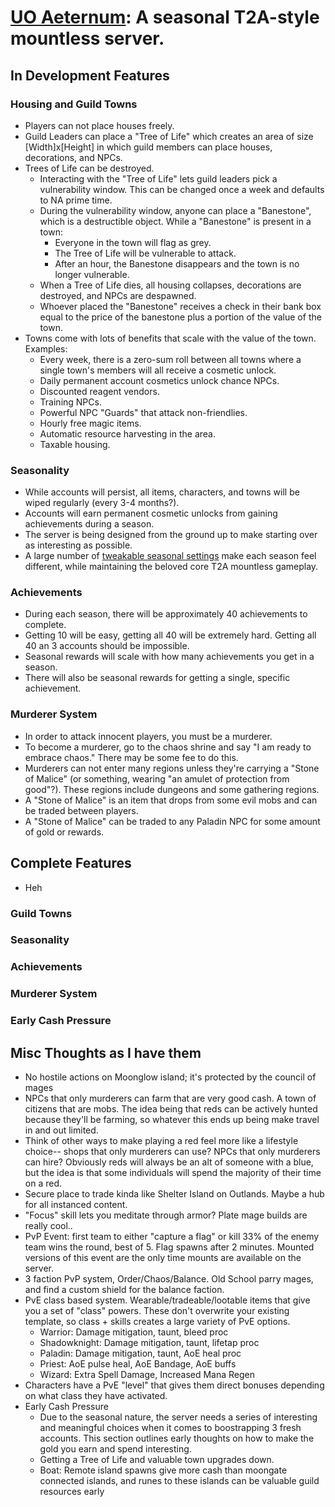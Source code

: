 # [UO Aeternum](https://github.com/SJonesy/uo_aeternum/tree/main): A seasonal T2A-style mountless server.

## In Development Features

### Housing and Guild Towns
- Players can not place houses freely.
- Guild Leaders can place a "Tree of Life" which creates an area of size [Width]x[Height] in which guild members can place houses, decorations, and NPCs.
- Trees of Life can be destroyed.
   - Interacting with the "Tree of Life" lets guild leaders pick a vulnerability window. This can be changed once a week and defaults to NA prime time.
   - During the vulnerability window, anyone can place a "Banestone", which is a destructible object. While a "Banestone" is present in a town:
      - Everyone in the town will flag as grey.
      - The Tree of Life will be vulnerable to attack.
      - After an hour, the Banestone disappears and the town is no longer vulnerable.
   - When a Tree of Life dies, all housing collapses, decorations are destroyed, and NPCs are despawned.
   - Whoever placed the "Banestone" receives a check in their bank box equal to the price of the banestone plus a portion of the value of the town.
- Towns come with lots of benefits that scale with the value of the town. Examples:
   - Every week, there is a zero-sum roll between all towns where a single town's members will all receive a cosmetic unlock.
   - Daily permanent account cosmetics unlock chance NPCs.
   - Discounted reagent vendors. 
   - Training NPCs.
   - Powerful NPC "Guards" that attack non-friendlies.
   - Hourly free magic items.
   - Automatic resource harvesting in the area.
   - Taxable housing.

### Seasonality
- While accounts will persist, all items, characters, and towns will be wiped regularly (every 3-4 months?).
- Accounts will earn permanent cosmetic unlocks from gaining achievements during a season.
- The server is being designed from the ground up to make starting over as interesting as possible.
- A large number of [tweakable seasonal settings](https://github.com/SJonesy/uo_aeternum/blob/main/Config/Seasonal.cfg) make each season feel different, while maintaining the beloved core T2A mountless gameplay.

### Achievements
- During each season, there will be approximately 40 achievements to complete.
- Getting 10 will be easy, getting all 40 will be extremely hard. Getting all 40 an 3 accounts should be impossible.
- Seasonal rewards will scale with how many achievements you get in a season.
- There will also be seasonal rewards for getting a single, specific achievement.

### Murderer System
- In order to attack innocent players, you must be a murderer. 
- To become a murderer, go to the chaos shrine and say "I am ready to embrace chaos." There may be some fee to do this.
- Murderers can not enter many regions unless they're carrying a "Stone of Malice" (or something, wearing "an amulet of protection from good"?). These regions include dungeons and some gathering regions.
- A "Stone of Malice" is an item that drops from some evil mobs and can be traded between players.
- A "Stone of Malice" can be traded to any Paladin NPC for some amount of gold or rewards.

###

## Complete Features
- Heh

### Guild Towns

### Seasonality

### Achievements

### Murderer System

### Early Cash Pressure


## Misc Thoughts as I have them
- No hostile actions on Moonglow island; it's protected by the council of mages
- NPCs that only murderers can farm that are very good cash. A town of citizens that are mobs. The idea being that reds can be actively hunted because they'll be farming, so whatever this ends up being make travel in and out limited. 
- Think of other ways to make playing a red feel more like a lifestyle choice-- shops that only murderers can use? NPCs that only murderers can hire? Obviously reds will always be an alt of someone with a blue, but the idea is that some individuals will spend the majority of their time on a red.
- Secure place to trade kinda like Shelter Island on Outlands. Maybe a hub for all instanced content.
- "Focus" skill lets you meditate through armor? Plate mage builds are really cool..
- PvP Event: first team to either "capture a flag" or kill 33% of the enemy team wins the round, best of 5. Flag spawns after 2 minutes. Mounted versions of this event are the only time mounts are available on the server.
- 3 faction PvP system, Order/Chaos/Balance. Old School parry mages, and find a custom shield for the balance faction.
- PvE class based system. Wearable/tradeable/lootable items that give you a set of "class" powers. These don't overwrite your existing template, so class + skills creates a large variety of PvE options.
   - Warrior: Damage mitigation, taunt, bleed proc
   - Shadowknight: Damage mitigation, taunt, lifetap proc
   - Paladin: Damage mitigation, taunt, AoE heal proc
   - Priest: AoE pulse heal, AoE Bandage, AoE buffs
   - Wizard: Extra Spell Damage, Increased Mana Regen
- Characters have a PvE "level" that gives them direct bonuses depending on what class they have activated.
- Early Cash Pressure
   - Due to the seasonal nature, the server needs a series of interesting and meaningful choices when it comes to boostrapping 3 fresh accounts. This section outlines early thoughts on how to make the gold you earn and spend interesting.
   - Getting a Tree of Life and valuable town upgrades down.
   - Boat: Remote island spawns give more cash than moongate connected islands, and runes to these islands can be valuable guild resources early

